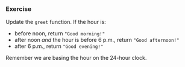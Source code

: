 ### Exercise

Update the `greet` function. If the hour is:

  - before noon, return `"Good morning!"`
  - after noon _and_ the hour is before 6 p.m., return `"Good afternoon!"`
  - after 6 p.m., return `"Good evening!"`

Remember we are basing the hour on the 24-hour clock.
